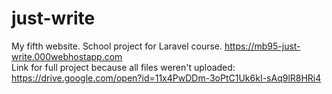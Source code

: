 # just-write
My fifth website. School project for Laravel course.
https://mb95-just-write.000webhostapp.com <br/>
Link for full project because all files weren't uploaded: https://drive.google.com/open?id=11x4PwDDm-3oPtC1Uk6kI-sAq9lR8HRi4

